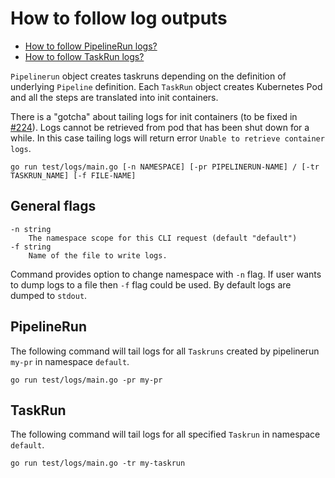 # How to follow log outputs

- [How to follow PipelineRun logs?](#pipelinerun)
- [How to follow TaskRun logs?](#taskrun)

`Pipelinerun` object creates taskruns depending on the definition of underlying
`Pipeline` definition. Each `TaskRun` object creates Kubernetes Pod and all the
steps are translated into init containers.

There is a "gotcha" about tailing logs for init containers (to be fixed in
[#224](https://github.com/knative/build-pipeline/issues/224)). Logs cannot be
retrieved from pod that has been shut down for a while. In this case tailing
logs will return error `Unable to retrieve container logs`.

```shell
go run test/logs/main.go [-n NAMESPACE] [-pr PIPELINERUN-NAME] / [-tr TASKRUN_NAME] [-f FILE-NAME]
```

## General flags

```shell
-n string
    The namespace scope for this CLI request (default "default")
-f string
    Name of the file to write logs.
```

Command provides option to change namespace with `-n` flag. If user wants to
dump logs to a file then `-f` flag could be used. By default logs are dumped to
`stdout`.

## PipelineRun

The following command will tail logs for all `Taskruns` created by pipelinerun
`my-pr` in namespace `default`.

```shell
go run test/logs/main.go -pr my-pr
```

## TaskRun

The following command will tail logs for all specified `Taskrun` in namespace
`default`.

```shell
go run test/logs/main.go -tr my-taskrun
```
